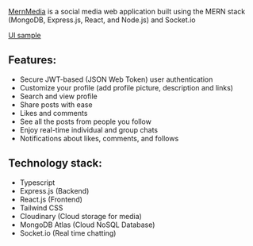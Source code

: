 [MernMedia](https://mern-media-vyah.onrender.com/) is a social media web application built using the MERN stack (MongoDB, Express.js, React, and Node.js) and Socket.io

[UI sample](./sampleImages)

## Features:

-   Secure JWT-based (JSON Web Token) user authentication
-   Customize your profile (add profile picture, description and links)
-   Search and view profile
-   Share posts with ease
-   Likes and comments
-   See all the posts from people you follow
-   Enjoy real-time individual and group chats
-   Notifications about likes, comments, and follows

## Technology stack:

-   Typescript
-   Express.js (Backend)
-   React.js (Frontend)
-   Tailwind CSS
-   Cloudinary (Cloud storage for media)
-   MongoDB Atlas (Cloud NoSQL Database)
-   Socket.io (Real time chatting)
